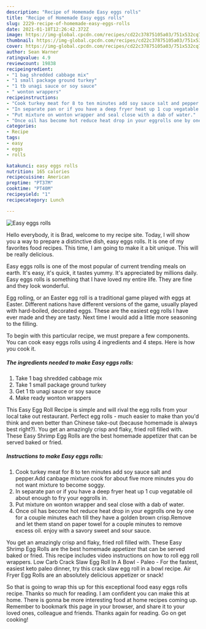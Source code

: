 ```yaml
---
description: "Recipe of Homemade Easy eggs rolls"
title: "Recipe of Homemade Easy eggs rolls"
slug: 2229-recipe-of-homemade-easy-eggs-rolls
date: 2021-01-18T12:26:42.372Z
image: https://img-global.cpcdn.com/recipes/cd22c37875105a03/751x532cq70/easy-eggs-rolls-recipe-main-photo.jpg
thumbnail: https://img-global.cpcdn.com/recipes/cd22c37875105a03/751x532cq70/easy-eggs-rolls-recipe-main-photo.jpg
cover: https://img-global.cpcdn.com/recipes/cd22c37875105a03/751x532cq70/easy-eggs-rolls-recipe-main-photo.jpg
author: Sean Warner
ratingvalue: 4.9
reviewcount: 19838
recipeingredient:
- "1 bag shredded cabbage mix"
- "1 small package ground turkey"
- "1 tb unagi sauce or soy sauce"
- " wonton wrappers"
recipeinstructions:
- "Cook turkey meat for 8 to ten minutes add soy sauce salt and pepper.Add canbage mixture cook for about five more minutes you do not want mixture to become soggy."
- "In separate pan or if you have a deep fryer heat up 1 cup vegatable oil about enough to fry your eggrolls in."
- "Put mixture on wonton wrapper and seal close with a dab of water."
- "Once oil has become hot reduce heat drop in your eggrolls one by one for a couple minutes each till they have a golden brown crisp.Remove and let them stand on paper towel for a couple minutes to remove excess oil. enjoy with a savory sweet and sour sauce."
categories:
- Recipe
tags:
- easy
- eggs
- rolls

katakunci: easy eggs rolls 
nutrition: 165 calories
recipecuisine: American
preptime: "PT37M"
cooktime: "PT40M"
recipeyield: "1"
recipecategory: Lunch

---
```



![Easy eggs rolls](https://img-global.cpcdn.com/recipes/cd22c37875105a03/751x532cq70/easy-eggs-rolls-recipe-main-photo.jpg)

Hello everybody, it is Brad, welcome to my recipe site. Today, I will show you a way to prepare a distinctive dish, easy eggs rolls. It is one of my favorites food recipes. This time, I am going to make it a bit unique. This will be really delicious.

Easy eggs rolls is one of the most popular of current trending meals on earth. It's easy, it's quick, it tastes yummy. It's appreciated by millions daily. Easy eggs rolls is something that I have loved my entire life. They are fine and they look wonderful.

Egg rolling, or an Easter egg roll is a traditional game played with eggs at Easter. Different nations have different versions of the game, usually played with hard-boiled, decorated eggs. These are the easiest egg rolls I have ever made and they are tasty. Next time I would add a little more seasoning to the filling.


To begin with this particular recipe, we must prepare a few components. You can cook easy eggs rolls using 4 ingredients and 4 steps. Here is how you cook it.

<!--inarticleads1-->

##### The ingredients needed to make Easy eggs rolls:

1. Take 1 bag shredded cabbage mix
1. Take 1 small package ground turkey
1. Get 1 tb unagi sauce or soy sauce
1. Make ready  wonton wrappers


This Easy Egg Roll Recipe is simple and will rival the egg rolls from your local take out restaurant. Perfect egg rolls - much easier to make than you&#39;d think and even better than Chinese take-out (because homemade is always best right?). You get an amazingly crisp and flaky, fried roll filled with. These Easy Shrimp Egg Rolls are the best homemade appetizer that can be served baked or fried. 

<!--inarticleads2-->

##### Instructions to make Easy eggs rolls:

1. Cook turkey meat for 8 to ten minutes add soy sauce salt and pepper.Add canbage mixture cook for about five more minutes you do not want mixture to become soggy.
1. In separate pan or if you have a deep fryer heat up 1 cup vegatable oil about enough to fry your eggrolls in.
1. Put mixture on wonton wrapper and seal close with a dab of water.
1. Once oil has become hot reduce heat drop in your eggrolls one by one for a couple minutes each till they have a golden brown crisp.Remove and let them stand on paper towel for a couple minutes to remove excess oil. enjoy with a savory sweet and sour sauce.


You get an amazingly crisp and flaky, fried roll filled with. These Easy Shrimp Egg Rolls are the best homemade appetizer that can be served baked or fried. This recipe includes video instructions on how to roll egg roll wrappers. Low Carb Crack Slaw Egg Roll In A Bowl - Paleo - For the fastest, easiest keto paleo dinner, try this crack slaw egg roll in a bowl recipe. Air Fryer Egg Rolls are an absolutely delicious appetizer or snack! 

So that is going to wrap this up for this exceptional food easy eggs rolls recipe. Thanks so much for reading. I am confident you can make this at home. There is gonna be more interesting food at home recipes coming up. Remember to bookmark this page in your browser, and share it to your loved ones, colleague and friends. Thanks again for reading. Go on get cooking!
